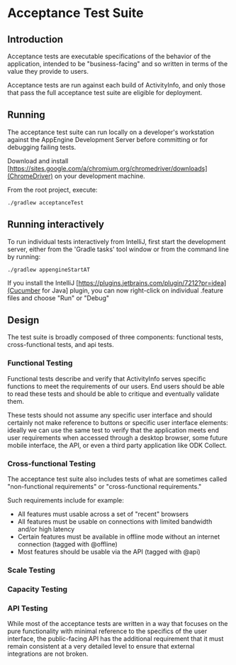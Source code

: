 
# Acceptance Test Suite

## Introduction

Acceptance tests are executable specifications of the behavior of the application, intended to be "business-facing"
and so written in terms of the value they provide to users.

Acceptance tests are run against each build of ActivityInfo, and only those that pass the full acceptance test suite
are eligible for deployment.


## Running

The acceptance test suite can run locally on a developer's workstation against the AppEngine Development Server
before committing or for debugging failing tests.

Download and install [https://sites.google.com/a/chromium.org/chromedriver/downloads](ChromeDriver) on your 
development machine.

From the root project, execute:

    ./gradlew acceptanceTest
    
## Running interactively

To run individual tests interactively from IntelliJ, first start the development server, either 
from the 'Gradle tasks' tool window or from the command line by running:

    ./gradlew appengineStartAT
    
If you install the IntelliJ [https://plugins.jetbrains.com/plugin/7212?pr=idea](Cucumber for Java]
plugin, you can now right-click on individual .feature files and choose "Run" or "Debug"


## Design

The test suite is broadly composed of three components: functional tests, cross-functional tests, and 
api tests.

### Functional Testing

Functional tests describe and verify that ActivityInfo serves specific functions to meet the requirements of our
users. End users should be able to read these tests and should be able to critique and eventually validate them.

These tests should not assume any specific user interface and should certainly not make reference to buttons or 
specific user interface elements: ideally we can use the same test to verify that the application meets end user
requirements when accessed through a desktop browser, some future mobile interface, the API, or even a third
party application like ODK Collect.

### Cross-functional Testing

The acceptance test suite also includes tests of what are sometimes called "non-functional requirements" or
"cross-functional requirements."

Such requirements include for example: 
* All features must usable across a set of "recent" browsers 
* All features must be usable on connections with limited bandwidth and/or high latency
* Certain features must be available in offline mode without an internet connection (tagged with @offline)
* Most features should be usable via the API (tagged with @api)

### Scale Testing



### Capacity Testing



### API Testing

While most of the acceptance tests are written in a way that focuses on the pure functionality with minimal
reference to the specifics of the user interface, the public-facing API has the additional requirement that 
it must remain consistent at a very detailed level to ensure that external integrations are not broken.